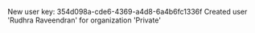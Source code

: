 New user key: 354d098a-cde6-4369-a4d8-6a4b6fc1336f
Created user 'Rudhra Raveendran' for organization 'Private'